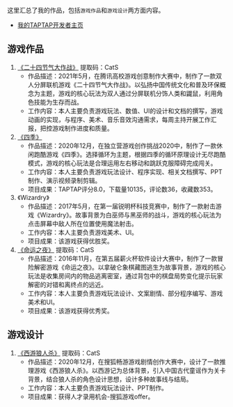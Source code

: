 这里汇总了我的作品，包括`游戏作品`和`游戏设计`两方面内容。
* [我的TAPTAP开发者主页](https://www.taptap.com/developer/91292)
## 游戏作品
1. [《二十四节气大作战》](https://pan.baidu.com/s/1Nss5IOyFOFo2NTVReblgNA)    提取码：CatS
    + 作品描述：2021年5月，在腾讯高校游戏创意制作大赛中，制作了一款双人分屏联机游戏《二十四节气大作战》。以弘扬中国传统文化和普及环保概念为主题，游戏的核心玩法为双人通过分屏联机分饰人类和鼹鼠，利用角色技能为生存而战。
    + 工作内容：本人主要负责游戏玩法、数值、UI的设计和文档的撰写，游戏动画的实现，与程序、美术、音乐音效沟通需求，每周主持开展工作汇报，把控游戏制作进度和质量。
2. [《四季》](https://www.taptap.com/app/205756)
    + 作品描述：2020年12月，在独立营游戏创作挑战2020中，制作了一款休闲跑酷游戏《四季》。选择循环为主题，根据四季的循环原理设计无尽跑酷模式，游戏的核心玩法是合理运用左右移动和跳跃克服障碍完成闯关。
    + 工作内容：本人主要负责游戏玩法设计、程序实现、相关文档撰写、PPT制作、演示视频录制剪辑。
    + 项目成果：TAPTAP评分8.0，下载量10135，评论数36，收藏数353。
3. 《Wizardry》
    + 作品描述：2017年5月，在第一届锐明杯科技竞赛中，制作了一款射击游戏《Wizardry》。故事背景为白巫师与黑巫师的战斗，游戏的核心玩法为点击屏幕中敌人所在位置使用魔法射击。
    + 工作内容：本人主要负责游戏美术、UI。
    + 项目成果：该游戏获得优胜奖。
4. [《命运之夜》](https://pan.baidu.com/s/13-cXUoougXd-S6sy0NbHmA)    提取码：CatS
    + 作品描述：2016年11月，在第五届薪火杯软件设计大赛中，制作了一款冒险解密游戏《命运之夜》。以拿破仑象棋藏图逃生为故事背景，游戏的核心玩法是收集房间内的物品逃离密室，通过背包中的棋盘局势变化提示玩家解密的对错和离终点的远近。
    + 工作内容：本人主要负责游戏玩法设计、文案剧情、部分程序编写、游戏美术和UI。
    + 项目成果：该游戏获得优秀奖。
## 游戏设计
1. [《西游狼人杀》](https://pan.baidu.com/s/1mGLUKsAcA60AmU5og_XwTA)    提取码：CatS
    + 作品描述：2020年12月，在搜狐畅游游戏剧情创作大赛中，设计了一款推理游戏《西游狼人杀》。以西游记为总体背景，引入中国古代童谣作为关卡背景，结合狼人杀的角色设计思想，设计多种故事线与结局。
    + 工作内容：本人主要负责游戏玩法设计、PPT制作。
    + 项目成果：获得人才录用机会-搜狐游戏offer。
